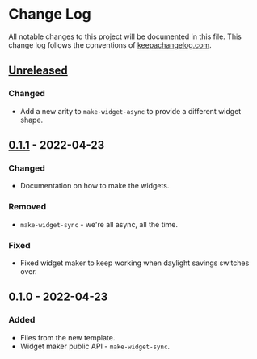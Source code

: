# Change Log
All notable changes to this project will be documented in this file. This change log follows the conventions of [keepachangelog.com](http://keepachangelog.com/).

## [Unreleased]
### Changed
- Add a new arity to `make-widget-async` to provide a different widget shape.

## [0.1.1] - 2022-04-23
### Changed
- Documentation on how to make the widgets.

### Removed
- `make-widget-sync` - we're all async, all the time.

### Fixed
- Fixed widget maker to keep working when daylight savings switches over.

## 0.1.0 - 2022-04-23
### Added
- Files from the new template.
- Widget maker public API - `make-widget-sync`.

[Unreleased]: https://sourcehost.site/your-name/seqr/compare/0.1.1...HEAD
[0.1.1]: https://sourcehost.site/your-name/seqr/compare/0.1.0...0.1.1
